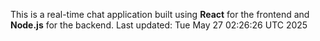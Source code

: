 This is a real-time chat application built using **React** for the frontend and **Node.js** for the backend.
Last updated: Tue May 27 02:26:26 UTC 2025
